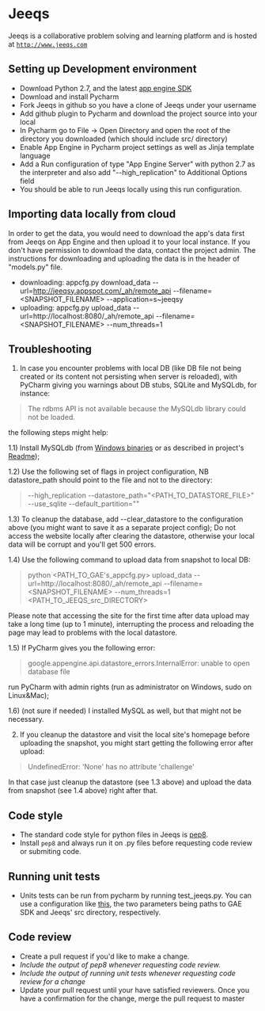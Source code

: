 Jeeqs
=====

Jeeqs is a collaborative problem solving and learning platform and is hosted at [`http://www.jeeqs.com`](http://www.jeeqs.com)


## Setting up Development environment 

* Download Python 2.7, and the latest [app engine SDK](https://developers.google.com/appengine/downloads) 
* Download and install Pycharm 
* Fork Jeeqs in github so you have a clone of Jeeqs under your username
* Add github plugin to Pycharm and download the project source into your local
* In Pycharm go to File -> Open Directory and open the root of the directory you downloaded (which should include src/ directory)
* Enable App Engine in Pycharm project settings as well as Jinja template language
* Add a Run configuration of type "App Engine Server" with python 2.7 as the interpreter and also add "--high_replication" to Additional Options field 
* You should be able to run Jeeqs locally using this run configuration.


## Importing data locally from cloud
In order to get the data, you would need to download the app's data first from Jeeqs on App Engine and then upload it to your local instance.
If you don't have permission to download the data, contact the project admin. The instructions for downloading and uploading the data is in the header
of "models.py" file. 

* downloading: appcfg.py download_data --url=http://jeeqsy.appspot.com/_ah/remote_api --filename=&lt;SNAPSHOT_FILENAME&gt; --application=s~jeeqsy
* uploading: appcfg.py upload_data --url=http://localhost:8080/_ah/remote_api --filename=&lt;SNAPSHOT_FILENAME&gt; --num_threads=1

## Troubleshooting

1) In case you encounter problems with local DB (like DB file not being created or its content not persisting when server is reloaded), with PyCharm giving you warnings about DB stubs, SQLite and MySQLdb, for instance:
> The rdbms API is not available because the MySQLdb library could not be loaded.

the following steps might help:

1.1) Install MySQLdb (from [Windows binaries](http://www.lfd.uci.edu/~gohlke/pythonlibs/#mysql-python) or as described in project's [Readme](https://sourceforge.net/projects/mysql-python/files/mysql-python/1.2.3/));

1.2) Use the following set of flags in project configuration, NB datastore_path should point to the file and not to the directory:
> --high_replication --datastore_path="&lt;PATH_TO_DATASTORE_FILE&gt;" --use_sqlite --default_partition=""

1.3) To cleanup the database, add --clear_datastore to the configuration above (you might want to save it as a separate project config);
Do not access the website locally after clearing the datastore, otherwise your local data will be corrupt and you'll get 500 errors. 

1.4) Use the following command to upload data from snapshot to local DB:
> python &lt;PATH_TO_GAE's_appcfg.py&gt; upload_data --url=http://localhost:8080/_ah/remote_api --filename=&lt;SNAPSHOT_FILENAME&gt; --num_threads=1 &lt;PATH_TO_JEEQS_src_DIRECTORY&gt;

Please note that accessing the site for the first time after data upload may take a long time (up to 1 minute), interrupting the process and reloading the page may lead to problems with the local datastore.

1.5) If PyCharm gives you the following error:
> google.appengine.api.datastore_errors.InternalError: unable to open database file

run PyCharm with admin rights (run as administrator on Windows, sudo on Linux&Mac);

1.6) (not sure if needed) I installed MySQL as well, but that might not be necessary.

2) If you cleanup the datastore and visit the local site's homepage before uploading the snapshot, you might start getting the following error after upload:
> UndefinedError: 'None' has no attribute 'challenge'

In that case just cleanup the datastore (see 1.3 above) and upload the data from snapshot (see 1.4 above) right after that.

## Code style
* The standard code style for python files in Jeeqs is [pep8](http://www.python.org/dev/peps/pep-0008/). 
* Install `pep8` and always run it on .py files before requesting code review or submiting code.  

## Running unit tests
* Units tests can be run from pycharm by running test_jeeqs.py. You can use a configuration like [this](http://i.imgur.com/pjqvS.png), the two parameters being paths to GAE SDK and Jeeqs' src directory, respectively.

## Code review 
* Create a pull request if you'd like to make a change.
* *Include the output of pep8 whenever requesting code review.*
* *Include the output of running unit tests whenever requesting code review for a change*
* Update your pull request until your have satisfied reviewers. Once you have a confirmation for the change, merge the pull request to master 
